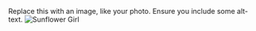 Replace this with an image, like your photo. Ensure you include some alt-text.
![Sunflower Girl](https://img-9gag-fun.9cache.com/photo/aL0V8Ex_700bwp.webp)
